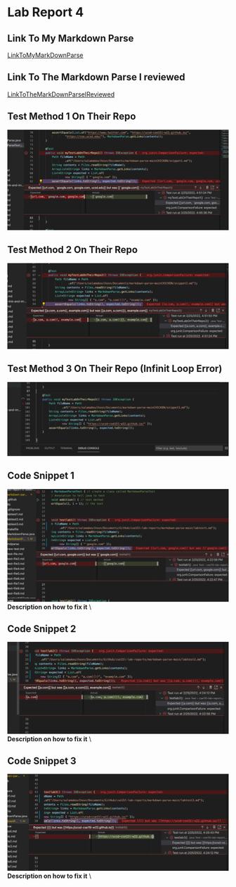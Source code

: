 # Lab Report 4
## Link To My Markdown Parse
[LinkToMyMarkDownParse](https://github.com/Salam-Aboul-Hosn/cse15l-lab-reports/tree/main/markdown-parse-main) 

## Link To The Markdown Parse I reviewed
[LinkToTheMarkDownParseIReviewed](https://github.com/aajc/markdown-parse)

## Test Method 1 On Their Repo
![Image](TestOnTheirRepo1.png) 

## Test Method 2 On Their Repo
![Image](TestOnTheirRepo2.png) 

## Test Method 3 On Their Repo (Infinit Loop Error)
![Image](TestOnTheirRepo3.png) 

## Code Snippet 1
![Image](Test1.png) \
**Description on how to fix it** \

## Code Snippet 2
![Image](Test2.png) \
**Description on how to fix it** \

## Code Snippet 3
![Image](Test3.png) \
**Description on how to fix it** \
